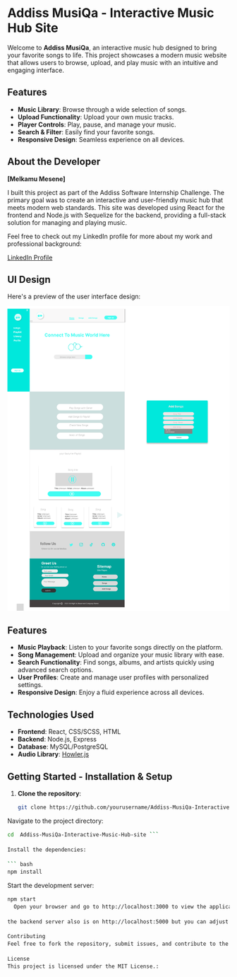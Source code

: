 # Addiss MusiQa - Interactive Music Hub Site

Welcome to **Addiss MusiQa**, an interactive music hub designed to bring your favorite songs to life. This project showcases a modern music website that allows users to browse, upload, and play music with an intuitive and engaging interface.

## Features

- **Music Library**: Browse through a wide selection of songs.
- **Upload Functionality**: Upload your own music tracks.
- **Player Controls**: Play, pause, and manage your music.
- **Search & Filter**: Easily find your favorite songs.
- **Responsive Design**: Seamless experience on all devices.


## About the Developer

**[Melkamu Mesene]**

I built this project as part of the Addiss Software Internship Challenge. The primary goal was to create an interactive and user-friendly music hub that meets modern web standards. This site was developed using React for the frontend and Node.js with Sequelize for the backend, providing a full-stack solution for managing and playing music.

Feel free to check out my LinkedIn profile for more about my work and professional background:

[LinkedIn Profile](https://www.linkedin.com/in/your-profile)

## UI Design

Here's a preview of the user interface design:

![UI Design](https://github.com/MelkamuMes/Addiss-MusiQa-Interactive-Music-Hub-site/blob/main/client/src/Components/img/Frame%201%20(2).png)


## Features

- **Music Playback**: Listen to your favorite songs directly on the platform.
- **Song Management**: Upload and organize your music library with ease.
- **Search Functionality**: Find songs, albums, and artists quickly using advanced search options.
- **User Profiles**: Create and manage user profiles with personalized settings.
- **Responsive Design**: Enjoy a fluid experience across all devices.


## Technologies Used

- **Frontend**: React, CSS/SCSS, HTML
- **Backend**: Node.js, Express
- **Database**: MySQL/PostgreSQL
- **Audio Library**: [Howler.js](https://howlerjs.com/)

## Getting Started - Installation & Setup

1. **Clone the repository**:
   ```bash
   git clone https://github.com/yourusername/Addiss-MusiQa-Interactive-Music-Hub-site.git
Navigate to the project directory:

``` bash
cd  Addiss-MusiQa-Interactive-Music-Hub-site ```

Install the dependencies: 

``` bash
npm install
```
Start the development server:

``` bash
npm start 
  Open your browser and go to http://localhost:3000 to view the application.```

the backend server also is on http://localhost:5000 but you can adjust that.

Contributing
Feel free to fork the repository, submit issues, and contribute to the project. Your feedback and improvements are highly appreciated!

License
This project is licensed under the MIT License.:

```